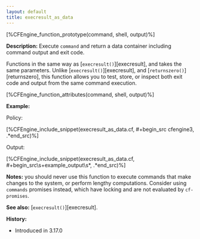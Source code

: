 ```yaml
---
layout: default
title: execresult_as_data
---
```


[%CFEngine_function_prototype(command, shell, output)%]

**Description:** Execute `command` and return a data container including command output and exit code.

Functions in the same way as [`execresult()`][execresult], and takes the same parameters.
Unlike [`execresult()`][execresult], and [`returnszero()`][returnszero], this function allows
you to test, store, or inspect both exit code and output from the same command execution.

[%CFEngine_function_attributes(command, shell, output)%]

**Example:**

Policy:

[%CFEngine_include_snippet(execresult_as_data.cf, #\+begin_src cfengine3, .*end_src)%]

Output:

[%CFEngine_include_snippet(execresult_as_data.cf, #\+begin_src\s+example_output\s*, .*end_src)%]

**Notes:** you should never use this function to execute commands that
make changes to the system, or perform lengthy computations. Consider using
`commands` promises instead, which have locking and are not evaluated
by `cf-promises`.

**See also:** [`execresult()`][execresult].

**History:**

* Introduced in 3.17.0
